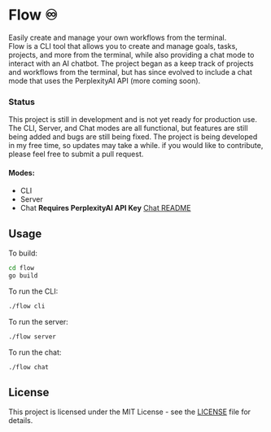 # Flow ♾️

Easily create and manage your own workflows from the terminal.  
Flow is a CLI tool that allows you to create and manage goals, tasks, projects, and more from the terminal,
while also providing a chat mode to interact with an AI chatbot. The project began as a keep track of projects and workflows
from the terminal, but has since evolved to include a chat mode that uses the PerplexityAI API (more coming soon).

### Status
This project is still in development and is not yet ready for production use.  The CLI, Server, and Chat modes are all functional, but 
features are still being added and bugs are still being fixed.  The project is being developed in my free time, so updates may take a while.  if you would like to contribute, please feel free to submit a pull request.


#### Modes:
- CLI
- Server
- Chat **Requires PerplexityAI API Key** [Chat README](cmd/chat/README.md)


## Usage
To build:
```bash
cd flow
go build
```

To run the CLI:
```bash
./flow cli
```

To run the server:
```bash
./flow server
```

To run the chat:
```bash
./flow chat
```

## License

This project is licensed under the MIT License - see the [LICENSE](LICENSE) file for details.
